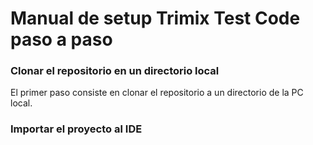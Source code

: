 # Manual de setup Trimix Test Code paso a paso
### Clonar el repositorio en un directorio local

El primer paso consiste en clonar el repositorio a un directorio de la PC local.

### Importar el proyecto al IDE





